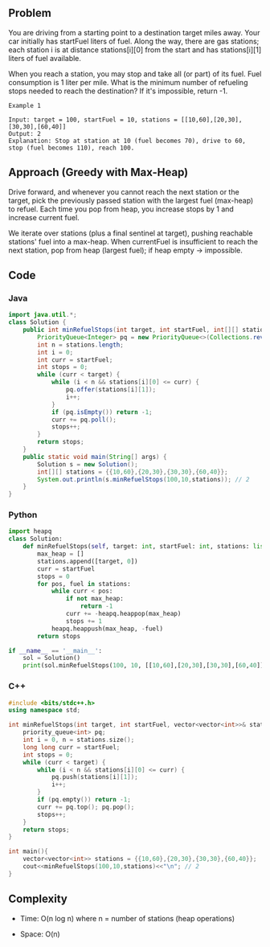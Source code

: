 ## Problem

You are driving from a starting point to a destination target miles away. Your car initially has startFuel liters of fuel. Along the way, there are gas stations; each station i is at distance stations[i][0] from the start and has stations[i][1] liters of fuel available.

When you reach a station, you may stop and take all (or part) of its fuel. Fuel consumption is 1 liter per mile. What is the minimum number of refueling stops needed to reach the destination? If it's impossible, return -1.

```
Example 1

Input: target = 100, startFuel = 10, stations = [[10,60],[20,30],[30,30],[60,40]]
Output: 2
Explanation: Stop at station at 10 (fuel becomes 70), drive to 60, stop (fuel becomes 110), reach 100.

```

## Approach (Greedy with Max-Heap)

Drive forward, and whenever you cannot reach the next station or the target, pick the previously passed station with the largest fuel (max-heap) to refuel. Each time you pop from heap, you increase stops by 1 and increase current fuel.

We iterate over stations (plus a final sentinel at target), pushing reachable stations' fuel into a max-heap. When currentFuel is insufficient to reach the next station, pop from heap (largest fuel); if heap empty -> impossible.

## Code
### Java
```java
import java.util.*;
class Solution {
    public int minRefuelStops(int target, int startFuel, int[][] stations) {
        PriorityQueue<Integer> pq = new PriorityQueue<>(Collections.reverseOrder());
        int n = stations.length;
        int i = 0;
        int curr = startFuel;
        int stops = 0;
        while (curr < target) {
            while (i < n && stations[i][0] <= curr) {
                pq.offer(stations[i][1]);
                i++;
            }
            if (pq.isEmpty()) return -1;
            curr += pq.poll();
            stops++;
        }
        return stops;
    }
    public static void main(String[] args) {
        Solution s = new Solution();
        int[][] stations = {{10,60},{20,30},{30,30},{60,40}};
        System.out.println(s.minRefuelStops(100,10,stations)); // 2
    }
}

```

### Python 
```python
import heapq
class Solution:
    def minRefuelStops(self, target: int, startFuel: int, stations: list[list[int]]) -> int:
        max_heap = []  
        stations.append([target, 0])
        curr = startFuel
        stops = 0
        for pos, fuel in stations:
            while curr < pos:
                if not max_heap:
                    return -1
                curr += -heapq.heappop(max_heap)
                stops += 1
            heapq.heappush(max_heap, -fuel)
        return stops

if __name__ == '__main__':
    sol = Solution()
    print(sol.minRefuelStops(100, 10, [[10,60],[20,30],[30,30],[60,40]]))  # 2
```

### C++
```cpp
#include <bits/stdc++.h>
using namespace std;

int minRefuelStops(int target, int startFuel, vector<vector<int>>& stations) {
    priority_queue<int> pq;
    int i = 0, n = stations.size();
    long long curr = startFuel;
    int stops = 0;
    while (curr < target) {
        while (i < n && stations[i][0] <= curr) {
            pq.push(stations[i][1]);
            i++;
        }
        if (pq.empty()) return -1;
        curr += pq.top(); pq.pop();
        stops++;
    }
    return stops;
}

int main(){
    vector<vector<int>> stations = {{10,60},{20,30},{30,30},{60,40}};
    cout<<minRefuelStops(100,10,stations)<<"\n"; // 2
}
```

## Complexity

- Time: O(n log n) where n = number of stations (heap operations)

- Space: O(n)